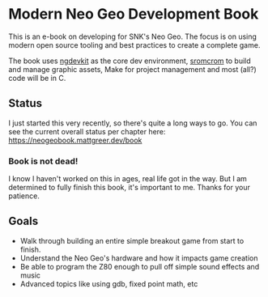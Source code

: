 # Modern Neo Geo Development Book

This is an e-book on developing for SNK's Neo Geo. The focus is on using modern open source tooling and best practices to create a complete game.

The book uses [ngdevkit](https://github.com/dciabrin/ngdevkit) as the core dev environment, [sromcrom](https://github.com/city41/sromcrom) to build and manage graphic assets, Make for project management and most (all?) code will be in C.

## Status

I just started this very recently, so there's quite a long ways to go. You can see the current overall status per chapter here: https://neogeobook.mattgreer.dev/book

### Book is not dead!

I know I haven't worked on this in ages, real life got in the way. But I am determined to fully finish this book, it's important to me. Thanks for your patience.

## Goals

- Walk through building an entire simple breakout game from start to finish.
- Understand the Neo Geo's hardware and how it impacts game creation
- Be able to program the Z80 enough to pull off simple sound effects and music
- Advanced topics like using gdb, fixed point math, etc
